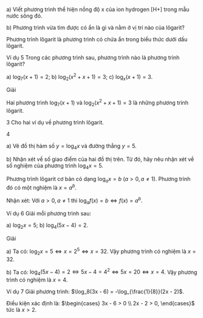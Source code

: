 a) Viết phương trình thể hiện nồng độ x của ion hydrogen [H+] trong mẫu nước sông đó.

b) Phương trình vừa tìm được có ẩn là gì và nằm ở vị trí nào của lôgarit?

Phương trình lôgarit là phương trình có chứa ẩn trong biểu thức dưới dấu lôgarit.

Ví dụ 5 Trong các phương trình sau, phương trình nào là phương trình lôgarit?

a) $\log_7(x+1) = 2$;     b) $\log_2(x^2 + x + 1) = 3$;     c) $\log_x(x+1) = 3$.

Giải

Hai phương trình $\log_7(x+1)$ và $\log_2(x^2 + x + 1) = 3$ là những phương trình lôgarit.

3 Cho hai ví dụ về phương trình lôgarit.

4

a) Vẽ đồ thị hàm số $y = \log_4x$ và đường thẳng $y = 5$.

b) Nhận xét về số giao điểm của hai đồ thị trên. Từ đó, hãy nêu nhận xét về số nghiệm của phương trình $\log_4x = 5$.

Phương trình lôgarit cơ bản có dạng $\log_a x = b$ $(a > 0, a \neq 1)$.
Phương trình đó có một nghiệm là $x = a^b$.

Nhận xét: Với $a > 0, a \neq 1$ thì $\log_a f(x) = b \Leftrightarrow f(x) = a^b$.

Ví dụ 6 Giải mỗi phương trình sau:

a) $\log_2 x = 5$;     b) $\log_4(5x - 4) = 2$.

Giải

a) Ta có: $\log_2 x = 5 \Leftrightarrow x = 2^5 \Leftrightarrow x = 32$.
   Vậy phương trình có nghiệm là $x = 32$.

b) Ta có: $\log_4(5x - 4) = 2 \Leftrightarrow 5x - 4 = 4^2 \Leftrightarrow 5x = 20 \Leftrightarrow x = 4$.
   Vậy phương trình có nghiệm là $x = 4$.

Ví dụ 7 Giải phương trình: $\log_8(3x - 6) = -\log_{\frac{1}{8}}(2x - 2)$.

Điều kiện xác định là: $\begin{cases} 3x - 6 > 0 \\ 2x - 2 > 0, \end{cases}$ tức là $x > 2$.